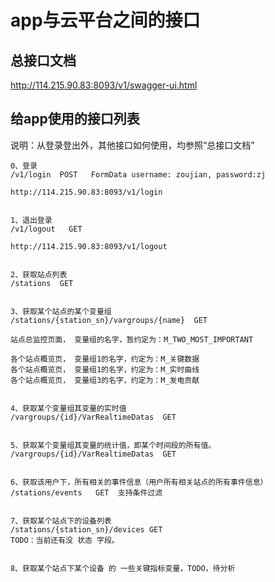 # app与云平台之间的接口

## 总接口文档
http://114.215.90.83:8093/v1/swagger-ui.html

## 给app使用的接口列表
说明：从登录登出外，其他接口如何使用，均参照“总接口文档”
```
0、登录  
/v1/login  POST   FormData username: zoujian, password:zj

http://114.215.90.83:8093/v1/login


1、退出登录
/v1/logout   GET

http://114.215.90.83:8093/v1/logout


2、获取站点列表
/stations  GET


3、获取某个站点的某个变量组
/stations/{station_sn}/vargroups/{name}  GET

站点总监控页面， 变量组的名字，暂约定为：M_TWO_MOST_IMPORTANT

各个站点概览页， 变量组1的名字，约定为：M_关键数据
各个站点概览页， 变量组1的名字，约定为：M_实时曲线
各个站点概览页， 变量组3的名字，约定为：M_发电贡献


4、获取某个变量组其变量的实时值
/vargroups/{id}/VarRealtimeDatas  GET


5、获取某个变量组其变量的统计值，即某个时间段的所有值。
/vargroups/{id}/VarRealtimeDatas  GET


6、获取该用户下，所有相关的事件信息（用户所有相关站点的所有事件信息）
/stations/events   GET  支持条件过滤


7、获取某个站点下的设备列表
/stations/{station_sn}/devices GET 
TODO：当前还有没 状态 字段。


8、获取某个站点下某个设备 的 一些关键指标变量，TODO，待分析
```
